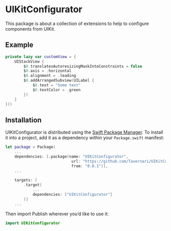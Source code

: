 # UIKitConfigurator

This package is about a collection of extensions to help to configure components from UIKit.

## Example

```swift
private lazy var customView = {
    UIStackView {
        $0.translatesAutoresizingMaskIntoConstraints = false
        $0.axis = .horizontal
        $0.alignment = .leading
        $0.addArrangedSubview(UILabel {
            $0.text = "Some text"
            $0.textColor = .green
        })
    }
}()
```

## Installation

UIKitConfigurator is distributed using the [Swift Package Manager](https://swift.org/package-manager). To install it into a project, add it as a dependency within your `Package.swift` manifest:

```swift
let package = Package(
    ...
    dependencies: [.package(name: "UIKitConfigurator",
                             url: "https://github.com/Tavernari/UIKitConfigurator",
                             from: "0.0.1")],
    ...
    
    targets: [
        .target(
            ...
            dependencies: ["UIKitConfigurator"]
        )]
    ...
```

Then import Publish wherever you’d like to use it:

```swift
import UIKitConfigurator
```
